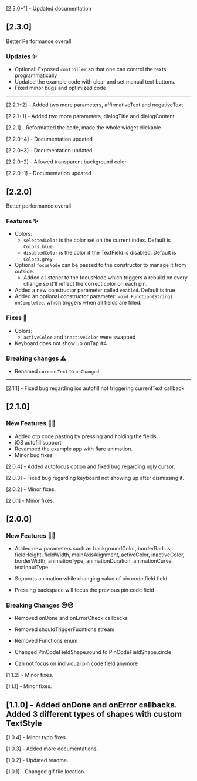 [2.3.0+1] - Updated documentation

## [2.3.0]

Better Performance overall

### Updates  ✨

- Optional: Exposed `controller` so that one can control the texts programmatically
- Updated the example code with clear and set manual text buttons.
- Fixed minor bugs and optimized code

---

[2.2.1+2] - Added two more parameters, affirmativeText and negativeText

[2.2.1+1] - Added two more parameters, dialogTitle and dialogContent

[2.2.1] - Reformatted the code, made the whole widget clickable

[2.2.0+4] - Documentation updated

[2.2.0+3] - Documentation updated

[2.2.0+2] - Allowed transparent background color

[2.2.0+1] - Documentation updated

## [2.2.0]

Better performance overall

### Features  ✨
- Colors:
  - `selectedColor` is the color set on the current index. Default is `Colors.blue`
  - `disabledColor` is the color if the TextField is disabled. Default is `Colors.grey`
- Optional `focusNode` can be passed to the constructor to manage it from outside.
  - Added a listener to the focusNode which triggers a rebuild on every change so it'll reflect the correct color on each pin.
- Added a new constructor parameter called `enabled`. Default is true
- Added an optional constructor parameter: `void Function(String) onCompleted`. which triggers when all fields are filled.

### Fixes  🐛
- Colors:
  - `activeColor` and `inactiveColor` were swapped
- Keyboard does not show up onTap #4

### Breaking changes ⚠️  
- Renamed `currentText` to `onChanged`

---

[2.1.1] - Fixed bug regarding ios autofill not triggering currentText callback

## [2.1.0]

### New Features 🥁🥁

- Added otp code pasting by pressing and holding the fields.
- iOS autofill support
- Revamped the example app with flare animation.
- Minor bug fixes

[2.0.4] - Added autofocus option and fixed bug regarding ugly cursor.

[2.0.3] - Fixed bug regarding keyboard not showing up after dismissing it.

[2.0.2] - Minor fixes.

[2.0.1] - Minor fixes.

## [2.0.0]

### New Features 🥁🥁

- Added new parameters such as backgroundColor, borderRadius, fieldHeight, fieldWidth, mainAxisAlignment, activeColor, inactiveColor, borderWidth, animationType, animationDuration, animationCurve, textInputType

- Supports animation while changing value of pin code field field

- Pressing backspace will focus the previous pin code field

### Breaking Changes 😥😥

- Removed onDone and onErrorCheck callbacks

- Removed shouldTriggerFucntions stream

- Removed Functions enum

- Changed PinCodeFieldShape.round to PinCodeFieldShape.circle

- Can not focus on individual pin code field anymore

[1.1.2] - Minor fixes.

[1.1.1] - Minor fixes.

## [1.1.0] - Added onDone and onError callbacks. Added 3 different types of shapes with custom TextStyle

[1.0.4] - Minor typo fixes.

[1.0.3] - Added more documentations.

[1.0.2] - Updated readme.

[1.0.1] - Changed gif file location.
